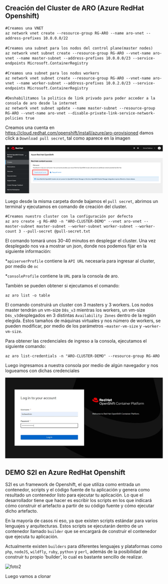 
## Creación del Cluster de ARO (Azure RedHat Openshift)

```
#Creamos una VNET
az network vnet create --resource-group RG-ARO --name aro-vnet --address-prefixes 10.0.0.0/22

#Creamos una subnet para los nodos del control plane(master nodes)
az network vnet subnet create --resource-group RG-ARO --vnet-name aro-vnet --name master-subnet --address-prefixes 10.0.0.0/23 --service-endpoints Microsoft.ContainerRegistry

#Creamos una subnet para los nodos workers
az network vnet subnet create --resource-group RG-ARO --vnet-name aro-vnet --name worker-subnet --address-prefixes 10.0.2.0/23 --service-endpoints Microsoft.ContainerRegistry

#Deshabilitamos la politica de link privado para poder acceder a la consola de aro desde la internet
az network vnet subnet update --name master-subnet --resource-group RG-ARO --vnet-name aro-vnet --disable-private-link-service-network-policies true
```

Creamos una cuenta en https://cloud.redhat.com/openshift/install/azure/aro-provisioned damos click a `Download pull secret`, tal como aparece en la imagen

![foto1](images/foto1.png)

Luego desde la misma carpeta donde bajamos el `pull secret`, abrimos un terminal y ejecutamos en comando de creación del cluster.

```
#Creamos nuestro cluster con la configuración por defecto
az aro create -g RG-ARO -n "ARO-CLUSTER-DEMO" --vnet aro-vnet --master-subnet master-subnet --worker-subnet worker-subnet --worker-count 3 --pull-secret @pull-secret.txt
```

El comando tomará unos 30-40 minutos en desplegar el cluster. Una vez desplegado nos va a mostrar un json, donde nos podemos fijar en la siguiente información:

*`apiserverProfile` contiene la `API URL` necesaria para ingresar al cluster, por medio de `oc`

*`consoleProfile` contiene la `URL` para la consola de aro.

También se pueden obtener si ejecutamos el comando:
```
az aro list -o table
```

El comando construirá un cluster con 3 masters y 3 workers. Los nodos master tendrán un vm-size `D8s_v3` mientras los workers, un vm-size `D4s_v3`desplegados en 3 distintas `Availability Zones` dentro de la región elegida. Estos tamaños de máquinas virtuales y nos número de workers, se pueden modificar, por medio de los parámetros `–master-vm-size` y `–worker-vm-size`.

Para obtener las credenciales de ingreso a la consola, ejecutamos el siguiente comando:
```
az aro list-credentials -n "ARO-CLUSTER-DEMO" --resource-group RG-ARO
```
Luego ingresamos a nuestra consola por medio de algún navegador y nos logueamos con dichas credenciales

![foto3](images/login.jpg)

## DEMO S2I en Azure RedHat Openshift

S2I es un framework de Openshift, el que utiliza como entrada un contenedor, scripts y el código fuente de tu aplicación y genera como resultado un contenedor listo para ejecutar tu aplicación. Lo que el desarrollador tiene que hacer es escribir los scripts en los que indicará cómo construir el artefacto a partir de su código fuente y cómo ejecutar dicho artefacto.

En la mayoría de casos ni eso, ya que existen scripts estándar para varios lenguajes y arquitecturas. Estos scripts se ejecutarán dentro de un contenedor llamado `builder` que se encargará de construir el contenedor que ejecuta tu aplicación.

Actualmente existen `builders` para diferentes lenguajes y plataformas como `php`, `nodeJS`, `wildfly`, `ruby`, `python` y `perl`, además de la posibilidad de construir tu propio ‘builder’, lo cual es bastante sencillo de realizar.

![foto2](https://www.openshift.com/hubfs/Imported_Blog_Media/S2IDeveloperWorkFlow1.png)

Luego vamos a clonar